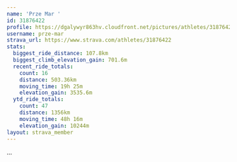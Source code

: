 ```yaml
---
name: 'Prze Mar '
id: 31876422
profile: https://dgalywyr863hv.cloudfront.net/pictures/athletes/31876422/22548952/2/large.jpg
username: prze-mar
strava_url: https://www.strava.com/athletes/31876422
stats:
  biggest_ride_distance: 107.8km
  biggest_climb_elevation_gain: 701.6m
  recent_ride_totals:
    count: 16
    distance: 503.36km
    moving_time: 19h 25m
    elevation_gain: 3535.6m
  ytd_ride_totals:
    count: 47
    distance: 1356km
    moving_time: 48h 16m
    elevation_gain: 10244m
layout: strava_member
--- 
```

...
